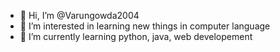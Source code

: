 - 👋 Hi, I’m @Varungowda2004
- 👀 I’m interested in learning new things in computer language
- 🌱 I’m currently learning python, java, web developement


<!---
Varungowda2004/Varungowda2004 is a ✨ special ✨ repository because its `README.md` (this file) appears on your GitHub profile.
You can click the Preview link to take a look at your changes.
--->
